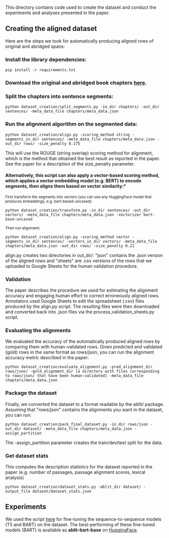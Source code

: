 This directory contains code used to create the dataset and conduct the experiments and analyses presented in the paper.

## Creating the aligned dataset

Here are the steps we took for automatically producing aligned rows of original and abridged spans:

### Install the library dependencies: 

```pip install -r requirements.txt```

### Download the original and abridged book chapters [here](https://drive.google.com/file/d/1AV_DQfMvTw0TCpcSHWdc0riP6WiPOaKS/view?usp=sharing).

### Split the chapters into sentence segments:
```
python dataset_creation/split_segments.py -in_dir chapters/ -out_dir sentences/ -meta_data_file chapters/meta_data.json
```

### Run the alignment algorithm on the segmented data:

```
python dataset_creation/align.py -scoring_method string -segments_in_dir sentences/ -meta_data_file chapters/meta_data.json -out_dir rows/ -size_penalty 0.175
```

This will use the ROUGE (string overlap) scoring method for alignment, which is the method that obtained the best result as reported in the paper. See the paper for a description of the size_penalty parameter.

#### Alternatively, this script can also apply a vector-based scoring method, which applies a vector embedding model (e.g. BERT) to encode segments, then aligns them based on vector similarity:*

<sub>First transform the segments into vectors (you can use any HuggingFace model that produces embeddings, e.g. bert-based-uncased):</sub>

```
python dataset_creation/transform.py -in_dir sentences/ -out_dir vectors/ -meta_data_file chapters/meta_data.json -vectorizer bert-base-uncased
```

<sub>Then run alignment:</sub>
```
python dataset_creation/align.py -scoring_method vector -segments_in_dir sentences/ -vectors_in_dir vectors/ -meta_data_file chapters/meta_data.json -out_dir rows/ -size_penalty 0.21
```

align.py creates two directories in out_dir/: "json" contains the .json version of the aligned rows and "sheets" are .csv versions of the rows that we uploaded to Google Sheets for the human validation procedure.

### Validation

The paper describes the procedure we used for estimating the alignment accuracy and engaging human effort to correct erroneously aligned rows. Annotators used Google Sheets to edit the spreadsheet (.csv) files produced by the align.py script. The resulting files were then downloaded and converted back into .json files via the process_validation_sheets.py script.

### Evaluating the alignments

We evaluated the accuracy of the automatically produced aligned rows by comparing them with human-validated rows. Given predicted and validated (gold) rows in the same format as rows/json, you can run the alignment accuracy metric described in the paper:

```python dataset_creation/evaluate_alignment.py -pred_alignment_dir rows/json/ -gold_alignment_dir [a directory with files corresponding to rows/json/ that have been human-validated] -meta_data_file chapters/meta_data.json```

### Package the dataset

Finally, we converted the dataset to a format readable by the ablit/ package. Assuming that "rows/json" contains the alignments you want in the dataset, you can run:

```
python dataset_creation/pack_final_dataset.py -in_dir rows/json -out_dir dataset/ -meta_data_file chapters/meta_data.json -assign_partition
```

The -assign_partition parameter creates the train/dev/test split for the data.


### Get dataset stats

This computes the description statistics for the dataset reported in the paper (e.g. number of passages, passage alignment scores, lexical analysis)

```
python dataset_creation/dataset_stats.py -ablit_dir dataset/ -output_file dataset/dataset_stats.json
```

## Experiments

We used the script [here](http://github.com/huggingface/transformers/blob/master/examples/pytorch/summarization/run_summarization.py) for fine-tuning the sequence-to-sequence models (T5 and BART) on the dataset. The best-performing of these fine-tuned models (BART) is available as **ablit-bart-base** on [HuggingFace](https://huggingface.co/LanguageWeaver/ablit-bart-base). 


